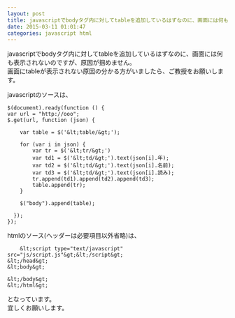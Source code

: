 ```yaml
---
layout: post
title: javascriptでbodyタグ内に対してtableを追加しているはずなのに、画面には何も表示されません
date: 2015-03-11 01:01:47
categories: javascript html
---
```

<p>javascriptでbodyタグ内に対してtableを追加しているはずなのに、画面には何も表示されないのですが、原因が掴めません。<br>
画面にtableが表示されない原因の分かる方がいましたら、ご教授をお願いします。</p>

<p>javascriptのソースは、</p>

```
$(document).ready(function () {
var url = "http://ooo";
$.get(url, function (json) {

    var table = $('&lt;table/&gt;');

    for (var i in json) {
        var tr = $('&lt;tr/&gt;')
        var td1 = $('&lt;td/&gt;').text(json[i].年);
        var td2 = $('&lt;td/&gt;').text(json[i].名前);
        var td3 = $('&lt;td/&gt;').text(json[i].読み);
        tr.append(td1).append(td2).append(td3);
        table.append(tr);
    }

    $("body").append(table);

  });
});
```

<p>htmlのソース(ヘッダーは必要項目以外省略)は、</p>

```
    &lt;script type="text/javascript" src="js/script.js"&gt;&lt;/script&gt;
&lt;/head&gt;
&lt;body&gt;

&lt;/body&gt;
&lt;/html&gt;
```

<p>となっています。<br>
宜しくお願いします。</p>
